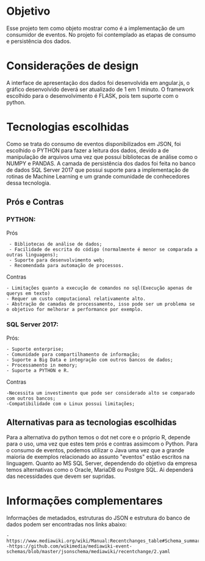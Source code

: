 

# Objetivo

Esse projeto tem como objeto mostrar como é a implementação de um consumidor de eventos.  No projeto foi contemplado as etapas de consumo e persistência dos dados.

# Considerações de design

A interface de apresentação dos dados foi desenvolvida em angular.js, o gráfico desenvolvido deverá ser atualizado de 1 em 1 minuto. O framework escolhido para o desenvolvimento é FLASK, pois tem suporte com o python.

# Tecnologias escolhidas
Como se trata do consumo de eventos disponibilizados em JSON, foi escolhido o PYTHON para fazer a leitura dos dados, devido a de manipulação de arquivos uma vez que possui bibliotecas de análise como o NUMPY e PANDAS. A camada de  persistência dos dados foi feita no banco de dados SQL Server 2017 que possui suporte para a implementação de rotinas de Machine Learning e um grande comunidade de conhecedores dessa tecnologia.

## Prós e Contras
### PYTHON: 
Prós
	 
	 - Bibliotecas de análise de dados;
	 - Facilidade de escrita do código (normalmente é menor se comparada a outras linguagens);
	 - Suporte para desenvolvimento web;
	 - Recomendada para automação de processos.
Contras

	- Limitações quanto a execução de comandos no sql(Execução apenas de querys em texto)
	- Requer um custo computacional relativamente alto.
	- Abstração de camadas de processamento, isso pode ser um problema se o objetivo for melhorar a performance por exemplo.
### SQL Server 2017:
Prós:

	- Suporte enterprise;
	- Comunidade para compartilhamento de informação;
	- Suporte a Big Data e integração com outros bancos de dados;
	- Processamento in memory;
	- Suporte a PYTHON e R.
Contras

	-Necessita um investimento que pode ser considerado alto se comparado com outros bancos;
	-Compatibilidade com o Linux possui limitações;

## Alternativas para as tecnologias escolhidas
Para a alternativa do python temos o dot net core e o próprio R, depende para o uso, uma vez que estes tem prós e contras assimcom o Python.  Para o consumo de eventos, podemos utilizar o Java uma vez que a grande maioria de exemplos relacionado ao assunto "eventos" estão escritos na linguagem.
Quanto ao MS SQL Server, dependendo do objetivo da empresa temos alternativas como o Oracle, MariaDB ou Postgre SQL. Ai dependerá das necessidades que devem ser supridas.

# Informações complementares
Informações de metadados, estruturas do JSON e estrutura do banco de dados podem ser encontradas nos links abaixo: 

	-https://www.mediawiki.org/wiki/Manual:Recentchanges_table#Schema_summary
	-https://github.com/wikimedia/mediawiki-event-schemas/blob/master/jsonschema/mediawiki/recentchange/2.yaml
		 
